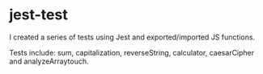 # jest-test

I created a series of tests using Jest and exported/imported JS functions.

Tests include: sum, capitalization, reverseString, calculator, caesarCipher and analyzeArraytouch.